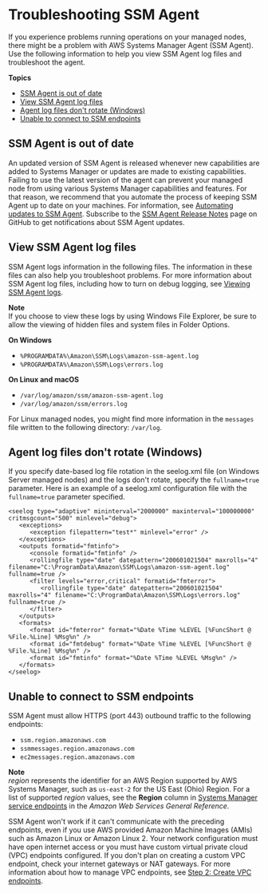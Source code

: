 # Troubleshooting SSM Agent<a name="troubleshooting-ssm-agent"></a>

If you experience problems running operations on your managed nodes, there might be a problem with AWS Systems Manager Agent \(SSM Agent\)\. Use the following information to help you view SSM Agent log files and troubleshoot the agent\. 

**Topics**
+ [SSM Agent is out of date](#ssm-agent-out-of-date)
+ [View SSM Agent log files](#systems-manager-ssm-agent-log-files)
+ [Agent log files don't rotate \(Windows\)](#systems-manager-ssm-agent-troubleshooting-log-rotation)
+ [Unable to connect to SSM endpoints](#systems-manager-ssm-agent-troubleshooting-endpoint-access)

## SSM Agent is out of date<a name="ssm-agent-out-of-date"></a>

An updated version of SSM Agent is released whenever new capabilities are added to Systems Manager or updates are made to existing capabilities\. Failing to use the latest version of the agent can prevent your managed node from using various Systems Manager capabilities and features\. For that reason, we recommend that you automate the process of keeping SSM Agent up to date on your machines\. For information, see [Automating updates to SSM Agent](ssm-agent-automatic-updates.md)\. Subscribe to the [SSM Agent Release Notes](https://github.com/aws/amazon-ssm-agent/blob/mainline/RELEASENOTES.md) page on GitHub to get notifications about SSM Agent updates\.

## View SSM Agent log files<a name="systems-manager-ssm-agent-log-files"></a>

SSM Agent logs information in the following files\. The information in these files can also help you troubleshoot problems\. For more information about SSM Agent log files, including how to turn on debug logging, see [Viewing SSM Agent logs](sysman-agent-logs.md)\.

**Note**  
If you choose to view these logs by using Windows File Explorer, be sure to allow the viewing of hidden files and system files in Folder Options\.

**On Windows**
+ `%PROGRAMDATA%\Amazon\SSM\Logs\amazon-ssm-agent.log`
+ `%PROGRAMDATA%\Amazon\SSM\Logs\errors.log`

**On Linux and macOS**
+ `/var/log/amazon/ssm/amazon-ssm-agent.log`
+ `/var/log/amazon/ssm/errors.log`

For Linux managed nodes, you might find more information in the `messages` file written to the following directory: `/var/log`\.

## Agent log files don't rotate \(Windows\)<a name="systems-manager-ssm-agent-troubleshooting-log-rotation"></a>

If you specify date\-based log file rotation in the seelog\.xml file \(on Windows Server managed nodes\) and the logs don't rotate, specify the `fullname=true` parameter\. Here is an example of a seelog\.xml configuration file with the `fullname=true` parameter specified\.

```
<seelog type="adaptive" mininterval="2000000" maxinterval="100000000" critmsgcount="500" minlevel="debug">
   <exceptions>
      <exception filepattern="test*" minlevel="error" />
   </exceptions>
   <outputs formatid="fmtinfo">
      <console formatid="fmtinfo" />
      <rollingfile type="date" datepattern="200601021504" maxrolls="4" filename="C:\ProgramData\Amazon\SSM\Logs\amazon-ssm-agent.log" fullname=true />
      <filter levels="error,critical" formatid="fmterror">
         <rollingfile type="date" datepattern="200601021504" maxrolls="4" filename="C:\ProgramData\Amazon\SSM\Logs\errors.log" fullname=true />
      </filter>
   </outputs>
   <formats>
      <format id="fmterror" format="%Date %Time %LEVEL [%FuncShort @ %File.%Line] %Msg%n" />
      <format id="fmtdebug" format="%Date %Time %LEVEL [%FuncShort @ %File.%Line] %Msg%n" />
      <format id="fmtinfo" format="%Date %Time %LEVEL %Msg%n" />
   </formats>
</seelog>
```

## Unable to connect to SSM endpoints<a name="systems-manager-ssm-agent-troubleshooting-endpoint-access"></a>

SSM Agent must allow HTTPS \(port 443\) outbound traffic to the following endpoints:
+ `ssm.region.amazonaws.com`
+ `ssmmessages.region.amazonaws.com`
+ `ec2messages.region.amazonaws.com`

**Note**  
*region* represents the identifier for an AWS Region supported by AWS Systems Manager, such as `us-east-2` for the US East \(Ohio\) Region\. For a list of supported *region* values, see the **Region** column in [Systems Manager service endpoints](https://docs.aws.amazon.com/general/latest/gr/ssm.html#ssm_region) in the *Amazon Web Services General Reference*\.

SSM Agent won't work if it can't communicate with the preceding endpoints, even if you use AWS provided Amazon Machine Images \(AMIs\) such as Amazon Linux or Amazon Linux 2\. Your network configuration must have open internet access or you must have custom virtual private cloud \(VPC\) endpoints configured\. If you don't plan on creating a custom VPC endpoint, check your internet gateways or NAT gateways\. For more information about how to manage VPC endpoints, see [Step 2: Create VPC endpoints](setup-create-vpc.md)\.